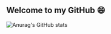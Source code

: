 ## Welcome to my GitHub :smile:
![Anurag's GitHub stats](https://github-readme-stats.vercel.app/api?username=byhartvig&show_icons=true)


